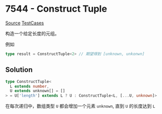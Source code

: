 # 7544 - Construct Tuple

[Source](https://github.com/lybenson/ts-checker/blob/master/src/7544-medium-construct-tuple/template.ts) [TestCases]((https://github.com/lybenson/ts-checker/blob/master/src/7544-medium-construct-tuple/test-cases.ts))

构造一个给定长度的元组。

例如

```ts
type result = ConstructTuple<2> // 期望得到 [unknown, unkonwn]
```

## Solution

```ts
type ConstructTuple<
  L extends number,
  U extends unknown[] = []
> = U['length'] extends L ? U : ConstructTuple<L, [...U, unknown]>
```

在每次递归中，数组类型 `U` 都会增加一个元素 `unknown`, 直到 `U` 的长度达到 `L`
